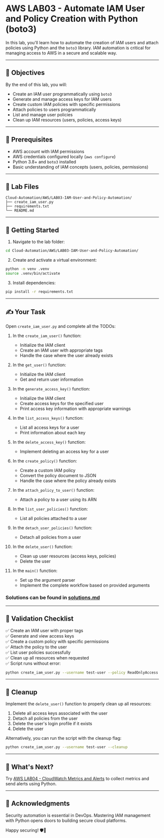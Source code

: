 # AWS LAB03 - Automate IAM User and Policy Creation with Python (boto3)

In this lab, you'll learn how to automate the creation of IAM users and attach policies using Python and the `boto3` library. IAM automation is critical for managing access to AWS in a secure and scalable way.

---

## 🎯 Objectives

By the end of this lab, you will:
- Create an IAM user programmatically using `boto3`
- Generate and manage access keys for IAM users
- Create custom IAM policies with specific permissions
- Attach policies to users programmatically
- List and manage user policies
- Clean up IAM resources (users, policies, access keys)

---

## 🧰 Prerequisites

- AWS account with IAM permissions
- AWS credentials configured locally (`aws configure`)
- Python 3.8+ and `boto3` installed
- Basic understanding of IAM concepts (users, policies, permissions)

---

## 📁 Lab Files

```
Cloud-Automation/AWS/LAB03-IAM-User-and-Policy-Automation/
├── create_iam_user.py
├── requirements.txt
└── README.md
```

---

## 🚀 Getting Started

1. Navigate to the lab folder:
```bash
cd Cloud-Automation/AWS/LAB03-IAM-User-and-Policy-Automation/
```

2. Create and activate a virtual environment:
```bash
python -m venv .venv
source .venv/bin/activate
```

3. Install dependencies:
```bash
pip install -r requirements.txt
```

---

## ✍️ Your Task

Open `create_iam_user.py` and complete all the TODOs:

1. In the `create_iam_user()` function:
   - Initialize the IAM client
   - Create an IAM user with appropriate tags
   - Handle the case where the user already exists

2. In the `get_user()` function:
   - Initialize the IAM client
   - Get and return user information

3. In the `generate_access_key()` function:
   - Initialize the IAM client
   - Create access keys for the specified user
   - Print access key information with appropriate warnings

4. In the `list_access_keys()` function:
   - List all access keys for a user
   - Print information about each key

5. In the `delete_access_key()` function:
   - Implement deleting an access key for a user

6. In the `create_policy()` function:
   - Create a custom IAM policy
   - Convert the policy document to JSON
   - Handle the case where the policy already exists

7. In the `attach_policy_to_user()` function:
   - Attach a policy to a user using its ARN

8. In the `list_user_policies()` function:
   - List all policies attached to a user

9. In the `detach_user_policies()` function:
   - Detach all policies from a user

10. In the `delete_user()` function:
    - Clean up user resources (access keys, policies)
    - Delete the user

11. In the `main()` function:
    - Set up the argument parser
    - Implement the complete workflow based on provided arguments

### Solutions can be found in [solutions.md](./solutions.md)

---

## 🧪 Validation Checklist

✅ Create an IAM user with proper tags  
✅ Generate and view access keys  
✅ Create a custom policy with specific permissions  
✅ Attach the policy to the user  
✅ List user policies successfully  
✅ Clean up all resources when requested  
✅ Script runs without error:
```bash
python create_iam_user.py --username test-user --policy ReadOnlyAccess
```

---

## 🧹 Cleanup

Implement the `delete_user()` function to properly clean up all resources:
1. Delete all access keys associated with the user
2. Detach all policies from the user
3. Delete the user's login profile if it exists
4. Delete the user

Alternatively, you can run the script with the cleanup flag:
```bash
python create_iam_user.py --username test-user --cleanup
```

---

## 💬 What's Next?
Try [AWS LAB04 - CloudWatch Metrics and Alerts](../LAB04-CloudWatch-Metrics-and-Alerts/) to collect metrics and send alerts using Python.

---

## 🙏 Acknowledgments
Security automation is essential in DevOps. Mastering IAM management with Python opens doors to building secure cloud platforms.

Happy securing! 🛡🐍